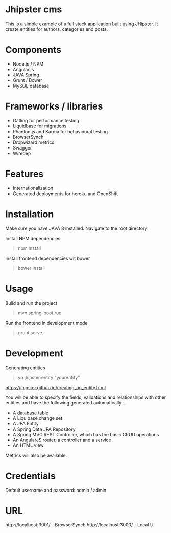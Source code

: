 Jhipster cms
==========================

This is a simple example of a full stack application built using JHipster.
It create entities for authors, categories and posts.


Components
==========================

- Node.js / NPM
- Angular.js 
- JAVA Spring
- Grunt / Bower
- MySQL database


Frameworks / libraries
==========================

- Gatling for performance testing
- Liquidbase for migrations
- Phanton.js and Karma for behavioural testing
- BrowserSynch 
- Dropwizard metrics
- Swagger
- Wiredep

Features
==========================

- Internationalization
- Generated deployments for heroku and OpenShift


Installation
==========================

Make sure you have JAVA 8 installed.
Navigate to the root directory.

Install NPM dependencies

> npm install

Install frontend dependencies wit bower

> bower install


Usage
==========================

Build and run the project
> mvn spring-boot:run

Run the frontend in development mode

> grunt serve


Development
=========================

Generating entities

> yo jhipster:entity "yourentity"

https://jhipster.github.io/creating_an_entity.html

You will be able to specify the fields, validations and relationships with other entities and have the following generated automatically...

- A database table
- A Liquibase change set
- A JPA Entity
- A Spring Data JPA Repository
- A Spring MVC REST Controller, which has the basic CRUD operations
- An AngularJS router, a controller and a service
- An HTML view

Metrics will also be available.


Credentials
==========================

Default username and password: admin / admin


URL
==========================

http://localhost:3001/ - BrowserSynch
http://localhost:3000/ - Local UI



